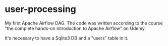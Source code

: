 # user-processing
My first Apache Airflow DAG. The code was written according to the course "the complete hands-on introduction to Apache Airflow" on Udemy.

It's necessary to have a Sqlite3 DB and a "users" table in it.
